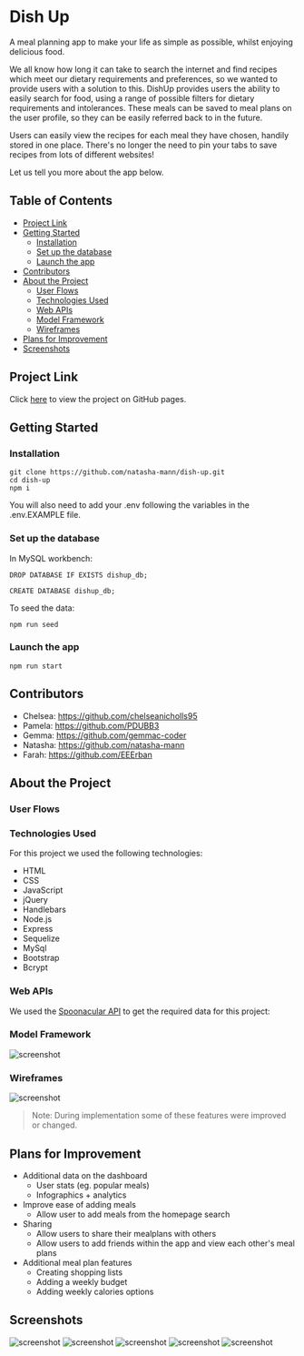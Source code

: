 <h1> Dish Up  </h1>

A meal planning app to make your life as simple as possible, whilst enjoying delicious food.

We all know how long it can take to search the internet and find recipes which meet our dietary requirements and preferences, so we wanted to provide users with a solution to this. DishUp provides users the ability to easily search for food, using a range of possible filters for dietary requirements and intolerances. These meals can be saved to meal plans on the user profile, so they can be easily referred back to in the future.

Users can easily view the recipes for each meal they have chosen, handily stored in one place. There's no longer the need to pin your tabs to save recipes from lots of different websites!

Let us tell you more about the app below.

<h2> Table of Contents </h2>

- [Project Link](#project-link)
- [Getting Started](#getting-started)
  - [Installation](#installation)
  - [Set up the database](#set-up-the-database)
  - [Launch the app](#launch-the-app)
- [Contributors](#contributors)
- [About the Project](#about-the-project)
  - [User Flows](#user-flows)
  - [Technologies Used](#technologies-used)
  - [Web APIs](#web-apis)
  - [Model Framework](#model-framework)
  - [Wireframes](#wireframes)
- [Plans for Improvement](#plans-for-improvement)
- [Screenshots](#screenshots)

## Project Link

Click [here](https://blooming-tundra-91244.herokuapp.com/) to view the project on GitHub pages.

## Getting Started

### Installation

```
git clone https://github.com/natasha-mann/dish-up.git
cd dish-up
npm i
```

You will also need to add your .env following the variables in the .env.EXAMPLE file.

### Set up the database

In MySQL workbench:

```
DROP DATABASE IF EXISTS dishup_db;

CREATE DATABASE dishup_db;
```

To seed the data:

```
npm run seed
```

### Launch the app

```
npm run start
```

## Contributors

- Chelsea: https://github.com/chelseanicholls95
- Pamela: https://github.com/PDUBB3
- Gemma: https://github.com/gemmac-coder
- Natasha: https://github.com/natasha-mann
- Farah: https://github.com/EEErban

## About the Project

### User Flows

### Technologies Used

For this project we used the following technologies:

- HTML
- CSS
- JavaScript
- jQuery
- Handlebars
- Node.js
- Express
- Sequelize
- MySql
- Bootstrap
- Bcrypt

### Web APIs

We used the [Spoonacular API](https://spoonacular.com/food-api) to get the required data for this project:

### Model Framework

![screenshot](./public/assets/images/models-ERD.png)

### Wireframes

![screenshot](./public/assets/images/wireframes.gif)

> Note:
> During implementation some of these features were improved or changed.

## Plans for Improvement

- Additional data on the dashboard
  - User stats (eg. popular meals)
  - Infographics + analytics
- Improve ease of adding meals
  - Allow user to add meals from the homepage search
- Sharing
  - Allow users to share their mealplans with others
  - Allow users to add friends within the app and view each other's meal plans
- Additional meal plan features
  - Creating shopping lists
  - Adding a weekly budget
  - Adding weekly calories options

## Screenshots

![screenshot](./public/assets/screenshots/landing-page.png)
![screenshot](./public/assets/screenshots/home-page.png)
![screenshot](./public/assets/screenshots/dashboard.png)
![screenshot](./public/assets/screenshots/mealplan.png)
![screenshot](./public/assets/screenshots/all-meals.png)
